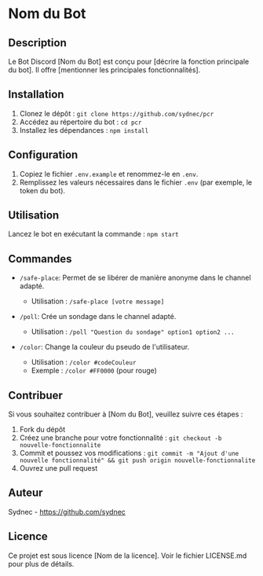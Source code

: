 # Nom du Bot

## Description
Le Bot Discord [Nom du Bot] est conçu pour [décrire la fonction principale du bot]. Il offre [mentionner les principales fonctionnalités].

## Installation
1. Clonez le dépôt : `git clone https://github.com/sydnec/pcr`
2. Accédez au répertoire du bot : `cd pcr`
3. Installez les dépendances : `npm install`

## Configuration
1. Copiez le fichier `.env.example` et renommez-le en `.env`.
2. Remplissez les valeurs nécessaires dans le fichier `.env` (par exemple, le token du bot).

## Utilisation
Lancez le bot en exécutant la commande : `npm start`

## Commandes

- `/safe-place`: Permet de se libérer de manière anonyme dans le channel adapté.
  - Utilisation : `/safe-place [votre message]`

- `/poll`: Crée un sondage dans le channel adapté.
  - Utilisation : `/poll "Question du sondage" option1 option2 ...`

- `/color`: Change la couleur du pseudo de l'utilisateur.
  - Utilisation : `/color #codeCouleur`
  - Exemple : `/color #FF0000` (pour rouge)

## Contribuer
Si vous souhaitez contribuer à [Nom du Bot], veuillez suivre ces étapes :
1. Fork du dépôt
2. Créez une branche pour votre fonctionnalité : `git checkout -b nouvelle-fonctionnalite`
3. Commit et poussez vos modifications : `git commit -m "Ajout d'une nouvelle fonctionnalité" && git push origin nouvelle-fonctionnalite`
4. Ouvrez une pull request

## Auteur
Sydnec - https://github.com/sydnec

## Licence
Ce projet est sous licence [Nom de la licence]. Voir le fichier LICENSE.md pour plus de détails.
